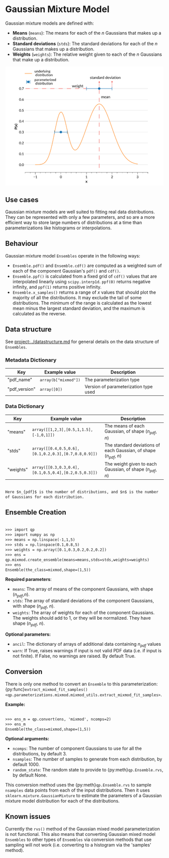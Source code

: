 # Gaussian Mixture Model

Gaussian mixture models are defined with:

- **Means** (`means`): The means for each of the $n$ Gaussians that makes up a distribution.
- **Standard deviations** (`stds`): The standard deviations for each of the $n$ Gaussians that makes up a distribution.
- **Weights** (`weights`): The relative weight given to each of the $n$ Gaussians that make up a distribution.

![mixmod-example](../../assets/mixmod-bimodal-example-annotated.svg)

## Use cases

Gaussian mixture models are well suited to fitting real data distributions. They can be represented with only a few parameters, and so are a more efficient way to store large numbers of distributions at a time than parameterizations like histograms or interpolations.

## Behaviour

Gaussian mixture model `Ensembles` operate in the following ways:

- `Ensemble.pdf()` and `Ensemble.cdf()` are computed as a weighted sum of each of the component Gaussian's `pdf()` and `cdf()`.
- `Ensemble.ppf()` is calculated from a fixed grid of `cdf()` values that are interpolated linearly using `scipy.interp1d`. `ppf(0)` returns negative infinity, and `ppf(1)` returns positive infinity.
- `Ensemble.x_samples()` returns a range of $x$ values that should plot the majority of all the distributions. It may exclude the tail of some distributions. The minimum of the range is calculated as the lowest mean minus the largest standard deviation, and the maximum is calculated as the reverse.

## Data structure

See <project:../datastructure.md> for general details on the data structure of `Ensembles`.

### Metadata Dictionary

| Key           | Example value        | Description                           |
| ------------- | -------------------- | ------------------------------------- |
| "pdf_name"    | `array(b["mixmod"])` | The parameterization type             |
| "pdf_version" | `array([0])`         | Version of parameterization type used |

### Data Dictionary

| Key       | Example value                                        | Description                                                         |
| --------- | ---------------------------------------------------- | ------------------------------------------------------------------- |
| "means"   | `array([[1,2,3],[0.5,1,1.5],[-1,0,1]])`              | The means of each Gaussian, of shape ($n_{pdf}$, $n$)               |
| "stds"    | `array([[0.4,0.5,0.6],[0.1,0.2,0.3],[0.7,0.8,0.9]])` | The standard deviations of each Gaussian, of shape ($n_{pdf}$, $n$) |
| "weights" | `array([[0.3,0.3,0.4],[0.1,0.5,0.4],[0.2,0.5,0.3]])` | The weight given to each Gaussian, of shape ($n_{pdf}$, $n$)        |

```{note}

Here $n_{pdf}$ is the number of distributions, and $n$ is the number of Gaussians for each distribution.

```

## Ensemble Creation

```{doctest}

>>> import qp
>>> import numpy as np
>>> means = np.linspace(-1,1,5)
>>> stds = np.linspace(0.1,0.8,5)
>>> weights = np.array([0.1,0.3,0.2,0.2,0.2])
>>> ens = qp.mixmod.create_ensemble(means=means,stds=stds,weights=weights)
>>> ens
Ensemble(the_class=mixmod,shape=(1,5))

```

**Required parameters**:

- `means`: The array of means of the component Gaussians, with shape ($n_{pdf}$,$n$).
- `stds`: The array of standard deviations of the component Gaussians, with shape ($n_{pdf}$, $n$).
- `weights`: The array of weights for each of the component Gaussians. The weights should add to 1, or they will be normalized. They have shape ($n_{pdf}$, $n$).

**Optional parameters:**

- `ancil`: The dictionary of arrays of additional data containing $n_{pdf}$ values
- `warn`: If True, raises warnings if input is not valid PDF data (i.e. if input is not finite). If False, no warnings are raised. By default True.

## Conversion

There is only one method to convert an `Ensemble` to this parameterization: {py:func}`extract_mixmod_fit_samples() <qp.parameterizations.mixmod.mixmod_utils.extract_mixmod_fit_samples>`.

**Example:**

```{doctest}

>>> ens_m = qp.convert(ens, 'mixmod', ncomps=2)
>>> ens_m
Ensemble(the_class=mixmod,shape=(1,5))

```

**Optional arguments:**

- `ncomps`: The number of component Gaussians to use for all the distributions, by default 3.
- `nsamples`: The number of samples to generate from each distribution, by default 1000.
- `random_state`: The random state to provide to {py:meth}`qp.Ensemble.rvs`, by default None.

This conversion method uses the {py:meth}`qp.Ensemble.rvs` to sample `nsamples` data points from each of the input distributions. Then it uses `sklearn.mixture.GaussianMixture` to estimate the parameters of a Gaussian mixture model distribution for each of the distributions.

## Known issues

Currently the `rvs()` method of the Gaussian mixed model parameterization is not functional. This also means that converting Gaussian mixed model `Ensembles` to other types of `Ensembles` via conversion methods that use sampling will not work (i.e. converting to a histogram via the 'samples' method).
